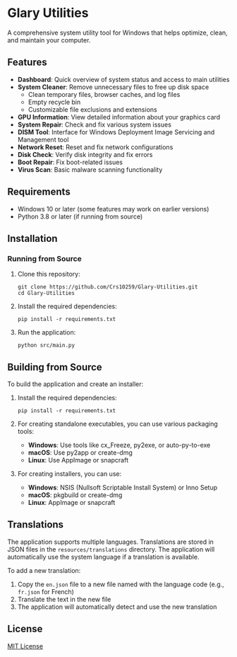 # Glary Utilities

A comprehensive system utility tool for Windows that helps optimize, clean, and maintain your computer.

## Features

- **Dashboard**: Quick overview of system status and access to main utilities
- **System Cleaner**: Remove unnecessary files to free up disk space
  - Clean temporary files, browser caches, and log files
  - Empty recycle bin
  - Customizable file exclusions and extensions
- **GPU Information**: View detailed information about your graphics card
- **System Repair**: Check and fix various system issues
- **DISM Tool**: Interface for Windows Deployment Image Servicing and Management tool
- **Network Reset**: Reset and fix network configurations
- **Disk Check**: Verify disk integrity and fix errors
- **Boot Repair**: Fix boot-related issues 
- **Virus Scan**: Basic malware scanning functionality

## Requirements

- Windows 10 or later (some features may work on earlier versions)
- Python 3.8 or later (if running from source)

## Installation

### Running from Source

1. Clone this repository:
   ```
   git clone https://github.com/Crs10259/Glary-Utilities.git
   cd Glary-Utilities
   ```

2. Install the required dependencies:
   ```
   pip install -r requirements.txt
   ```

3. Run the application:
   ```
   python src/main.py
   ```

## Building from Source

To build the application and create an installer:

1. Install the required dependencies:
   ```
   pip install -r requirements.txt
   ```

2. For creating standalone executables, you can use various packaging tools:
   - **Windows**: Use tools like cx_Freeze, py2exe, or auto-py-to-exe
   - **macOS**: Use py2app or create-dmg
   - **Linux**: Use AppImage or snapcraft

3. For creating installers, you can use:
   - **Windows**: NSIS (Nullsoft Scriptable Install System) or Inno Setup
   - **macOS**: pkgbuild or create-dmg
   - **Linux**: AppImage or snapcraft

## Translations

The application supports multiple languages. Translations are stored in JSON files in the `resources/translations` directory. The application will automatically use the system language if a translation is available.

To add a new translation:
1. Copy the `en.json` file to a new file named with the language code (e.g., `fr.json` for French)
2. Translate the text in the new file
3. The application will automatically detect and use the new translation

## License

[MIT License](LICENSE)

